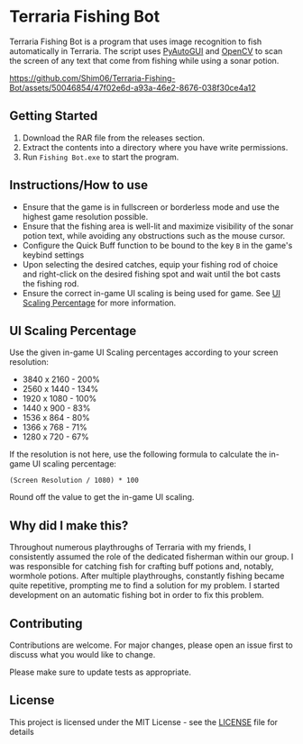 # Terraria Fishing Bot

Terraria Fishing Bot is a program that uses image recognition to fish automatically in Terraria. The script uses [PyAutoGUI](https://pypi.org/project/PyAutoGUI/) and [OpenCV](https://pypi.org/project/opencv-python/) to scan the screen of any text that come from fishing while using a sonar potion. 

https://github.com/Shim06/Terraria-Fishing-Bot/assets/50046854/47f02e6d-a93a-46e2-8676-038f30ce4a12

## Getting Started

1. Download the RAR file from the releases section.
2. Extract the contents into a directory where you have write permissions.
3. Run `Fishing Bot.exe` to start the program.

## Instructions/How to use

* Ensure that the game is in fullscreen or borderless mode and use the highest game resolution possible.
* Ensure that the fishing area is well-lit and maximize visibility of the sonar potion text, while avoiding any obstructions such as the mouse cursor.
* Configure the Quick Buff function to be bound to the key `B` in the game's keybind settings
* Upon selecting the desired catches, equip your fishing rod of choice and right-click on the desired fishing spot and wait until the bot casts the fishing rod.
* Ensure the correct in-game UI scaling is being used for game. See [UI Scaling Percentage](#UI-Scaling-Percentage) for more information.

## UI Scaling Percentage
Use the given in-game UI Scaling percentages according to your screen resolution:
* 3840 x 2160 - 200%
* 2560 x 1440 - 134%
* 1920 x 1080 - 100%
* 1440 x 900 - 83%
* 1536 x 864 - 80%
* 1366 x 768 - 71%
* 1280 x 720 - 67%

If the resolution is not here, use the following formula to calculate the in-game UI scaling percentage:

`(Screen Resolution / 1080) * 100`

Round off the value to get the in-game UI scaling.

## Why did I make this?

Throughout numerous playthroughs of Terraria with my friends, I consistently assumed the role of the dedicated fisherman within our group. I was responsible for catching fish for crafting buff potions and, notably, wormhole potions. After multiple playthroughs, constantly fishing became quite repetitive, prompting me to find a solution for my problem. I started development on an automatic fishing bot in order to fix this problem.

## Contributing

Contributions are welcome. For major changes, please open an issue first
to discuss what you would like to change.

Please make sure to update tests as appropriate.

## License

This project is licensed under the MIT License - see the [LICENSE](LICENSE) file for details
